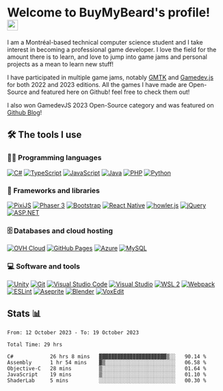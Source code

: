 # Welcome to BuyMyBeard's profile! <a href="https://www.aswinbarath.me/"><img src="https://media.giphy.com/media/hvRJCLFzcasrR4ia7z/giphy.gif" width="25px"></a>

I am a Montréal-based technical computer science student and I take interest in becoming a professional game developer. I love the field for the amount there is to learn, and love to jump into game jams and personal projects as a mean to learn new stuff!

I have participated in multiple game jams, notably <a href="https://gmtk.itch.io/">GMTK</a> and <a href="https://gamedevjs.com/">Gamedev.js</a> for both 2022 and 2023 editions. All the games I have made are Open-Source and featured here on Github! feel free to check them out! 

I also won GamedevJS 2023 Open-Source category and was featured on <a href="https://github.blog/2023-06-21-gamedev-js-2023/">Github Blog</a>!

## 🛠️ The tools I use

### 👨‍💻 Programming languages

<p>
  <a href="https://dotnet.microsoft.com/en-us/languages/csharp"><img alt="C#" src="https://img.shields.io/badge/C%23-white.svg?logo=csharp&logoColor=239120"></a>
  <a href="https://www.typescriptlang.org/"><img alt="TypeScript" src="https://img.shields.io/badge/TypeScript-007ACC.svg?logo=typescript&logoColor=white"></a>
  <a href="https://www.javascript.com/"><img alt="JavaScript" src="https://img.shields.io/badge/JavaScript-F7DF1E.svg?logo=javascript&logoColor=black"></a>
  <!--<a href="#"><img alt="CSS" src="https://img.shields.io/badge/CSS-1572B6.svg?logo=css3&logoColor=white"></a>
  <a href="#"><img alt="HTML" src="https://img.shields.io/badge/HTML-E34F26.svg?logo=html5&logoColor=white"></a>
  <a href="#"><img alt="SQL" src="https://custom-icon-badges.herokuapp.com/badge/SQL-025E8C.svg?logo=database&logoColor=white"></a>-->
  <a href="https://www.java.com/"><img alt="Java" src="https://img.shields.io/badge/Java-007396.svg?logo=java&logoColor=white"></a>
  <a href="https://www.php.net/"><img alt="PHP" src="https://img.shields.io/badge/PHP-777BB4.svg?logo=php&logoColor=white"></a>
  <a href="https://www.python.org/"><img alt="Python" src="https://img.shields.io/badge/Python-14354C.svg?logo=python&logoColor=white"></a>
</p>

### 🧰 Frameworks and libraries

<p>
  <a href="https://pixijs.com/"><img alt="PixiJS" src="https://img.shields.io/badge/PixiJS-e91e63"></a>
  <a href="https://phaser.io/"><img alt="Phaser 3" src="https://img.shields.io/badge/Phaser_3-b9faf6"></a>
  <a href="https://getbootstrap.com/"><img alt="Bootstrap" src="https://img.shields.io/badge/Bootstrap-7952B3.svg?logo=bootstrap&logoColor=white"></a>
  <a href="https://reactnative.dev/"><img alt="React Native" src="https://img.shields.io/badge/React Native-20232a.svg?logo=react&logoColor=%2361DAFB"></a>
  <a href="https://howlerjs.com/"><img alt="howler.js" src="https://img.shields.io/badge/howler%2Ejs-eee9db.svg"></a>
  <a href="https://jquery.com/"><img alt="jQuery" src="https://img.shields.io/badge/jQuery-0769ad.svg?logo=jquery&logoColor=78cff5"></a>
  <a href="https://dotnet.microsoft.com/en-us/apps/aspnet"><img alt="ASP.NET" src="https://img.shields.io/badge/ASP%2ENET-1f1f1f.svg?logo=dotnet&logoColor=9780e5"></a>
</p>

### 🗄️ Databases and cloud hosting

<p>
  <a href="https://www.ovhcloud.com/"><img alt="OVH Cloud" src="https://img.shields.io/badge/ovh-white.svg?logo=ovh&logoColor=123F6D"></a>
  <a href="https://pages.github.com/"><img alt="GitHub Pages" src="https://img.shields.io/badge/GitHub%20Pages-327FC7.svg?logo=github&logoColor=white"></a>
  <a href="https://azure.microsoft.com/"><img alt="Azure" src="https://img.shields.io/badge/Azure-white.svg?logo=microsoftazure&logoColor=0078D4"></a>
  <a href="https://www.mysql.com/"><img alt="MySQL" src="https://img.shields.io/badge/MySQL-00f.svg?logo=mysql&logoColor=white"></a>
</p>

### 💻 Software and tools

<p>
  <a href="https://unity.com/"><img alt="Unity" src="https://img.shields.io/badge/Unity-FFFFFF.svg?logo=unity&logoColor=black"></a>
  <a href="https://git-scm.com/"><img alt="Git" src="https://img.shields.io/badge/Git-F05033.svg?logo=git&logoColor=white"></a>
  <a href="https://code.visualstudio.com/"><img alt="Visual Studio Code" src="https://img.shields.io/badge/Visual%20Studio%20Code-0078d7.svg?logo=visual-studio-code&logoColor=white"></a>
  <a href="https://visualstudio.microsoft.com/"><img alt="Visual Studio" src="https://img.shields.io/badge/Visual%20Studio-5C2D91.svg?logo=visualstudio&logoColor=white"></a>
  <a href="https://learn.microsoft.com/en-us/windows/wsl/install"><img alt="WSL 2" src="https://img.shields.io/badge/WSL 2-blue.svg"></a>
  <a href="https://webpack.js.org/"><img alt="Webpack" src="https://img.shields.io/badge/Webpack-8DD6F9.svg?logo=webpack&logoColor=white"></a>
  <a href="https://eslint.org/"><img alt="ESLint" src="https://img.shields.io/badge/ESLint-white.svg?logo=eslint&logoColor=4B32C3"></a>
  <a href="https://www.aseprite.org/"><img alt="Aseprite" src="https://img.shields.io/badge/Aseprite-7D929E.svg?logo=aseprite&logoColor=white"></a>
  <a href="https://blender.org/"><img alt="Blender" src="https://img.shields.io/badge/Blender-white.svg?logo=blender&logoColor=E87D0D"></a>
  <a href="https://www.voxedit.io/#/en/"><img alt="VoxEdit" src="https://img.shields.io/badge/VoxEdit-14181d.svg"></a>
</p>

## Stats 📊

<p>
  <!--START_SECTION:waka-->

```last_7_days
From: 12 October 2023 - To: 19 October 2023

Total Time: 29 hrs

C#            26 hrs 8 mins   ▓▓▓▓▓▓▓▓▓▓▓▓▓▓▓▓▓▓▓▓▓▓▒░░   90.14 %
Assembly      1 hr 54 mins    ▓▒░░░░░░░░░░░░░░░░░░░░░░░   06.58 %
Objective-C   28 mins         ▒░░░░░░░░░░░░░░░░░░░░░░░░   01.64 %
JavaScript    19 mins         ▒░░░░░░░░░░░░░░░░░░░░░░░░   01.10 %
ShaderLab     5 mins          ░░░░░░░░░░░░░░░░░░░░░░░░░   00.30 %
```

<!--END_SECTION:waka-->
</p>
